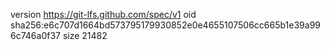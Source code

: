 version https://git-lfs.github.com/spec/v1
oid sha256:e6c707d1664bd573795179930852e0e4655107506cc665b1e39a996c746a0f37
size 21482
